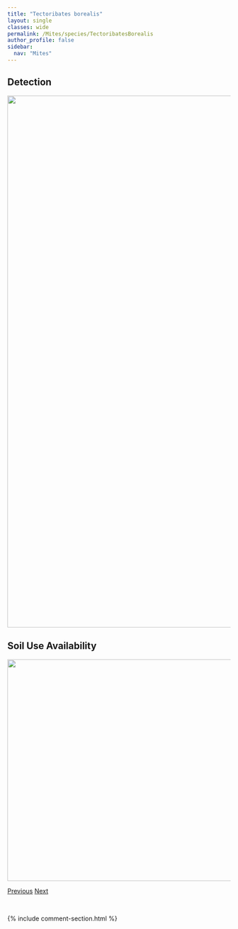 ```yaml
---
title: "Tectoribates borealis"
layout: single
classes: wide
permalink: /Mites/species/TectoribatesBorealis
author_profile: false
sidebar:
  nav: "Mites"
---
```


<h2>Detection</h2>

<a href="https://drive.google.com/uc?export=view&id=1wwSoVHFJS4q6B-b2acnyN7_R9Y14ZJ28">
<img src="https://drive.google.com/uc?export=view&id=1wwSoVHFJS4q6B-b2acnyN7_R9Y14ZJ28" height = "1200" width = "800">
</a>


<h2>Soil Use Availability</h2>

<a href="https://drive.google.com/uc?export=view&id=1DMXnolpoCDMuq1A8nvJ47Qu-PdDorwDf">
<img src="https://drive.google.com/uc?export=view&id=1DMXnolpoCDMuq1A8nvJ47Qu-PdDorwDf" height = "500" width = "1000">
</a>


<a href="/DevelopmentWebsite/Mites/species/TectoribatesAlcescampestris" class="pagination--pager" title="Tectoribates alcescampestris">Previous</a> <a href="/DevelopmentWebsite/Mites/species/TegoribatesAmericanus" class="pagination--pager" title="Tegoribates americanus">Next</a>

<p>&nbsp;</p>

{% include comment-section.html %}
